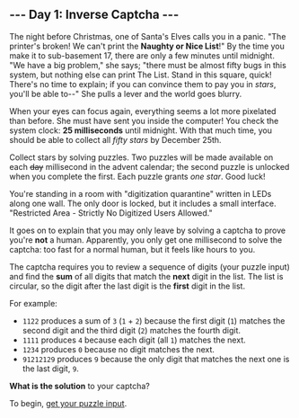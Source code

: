 ## --- Day 1: Inverse Captcha ---

The night before Christmas, one of Santa's Elves calls you in a panic. "The
printer's broken! We can't print the **Naughty or Nice List**!" By the time you
make it to sub-basement 17, there are only a few minutes until midnight. "We
have a big problem," she says; "there must be almost fifty bugs in this system,
but nothing else can print The List. Stand in this square, quick! There's no
time to explain; if you can convince them to pay you in _stars_, you'll be able
to--" She pulls a lever and the world goes blurry.

When your eyes can focus again, everything seems a lot more pixelated than
before. She must have sent you inside the computer! You check the system clock:
**25 milliseconds** until midnight. With that much time, you should be able to
collect all _fifty stars_ by December 25th.

Collect stars by solving puzzles. Two puzzles will be made available on each
<del>day</del> millisecond in the advent calendar; the second puzzle is
unlocked when you complete the first. Each puzzle grants _one star_. Good luck!

You're standing in a room with "digitization quarantine" written in LEDs along
one wall. The only door is locked, but it includes a small interface.
"Restricted Area - Strictly No Digitized Users Allowed."

It goes on to explain that you may only leave by solving a captcha to prove
you're **not** a human. Apparently, you only get one millisecond to solve the
captcha: too fast for a normal human, but it feels like hours to you.

The captcha requires you to review a sequence of digits (your puzzle input) and
find the **sum** of all digits that match the **next** digit in the list. The
list is circular, so the digit after the last digit is the **first** digit in
the list.

For example:

* `1122` produces a sum of `3` (`1` + `2`) because the first digit (`1`)
  matches the second digit and the third digit (`2`) matches the fourth digit.
* `1111` produces `4` because each digit (all `1`) matches the next.
* `1234` produces `0` because no digit matches the next.
* `91212129` produces `9` because the only digit that matches the next one is
  the last digit, `9`.

**What is the solution** to your captcha?

To begin, [get your puzzle input](input.txt).

[captcha]: https://en.wikipedia.org/wiki/CAPTCHA
